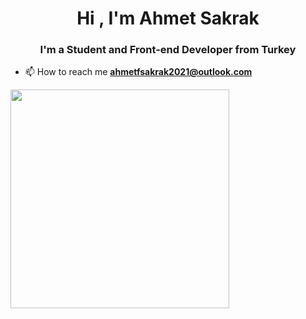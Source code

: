 <h1 align="center">Hi , I'm Ahmet Sakrak</h1>
<h3 align="center">I'm a Student and Front-end Developer from Turkey</h3>

- 📫 How to reach me **ahmetfsakrak2021@outlook.com**
<style>
      .center {
        text-align: center;
        display: block;
      }
    </style>
<img src="https://user-images.githubusercontent.com/66999194/120012739-918a2600-bfe8-11eb-8124-f45fb5ebde27.png" width="350" class="center">




